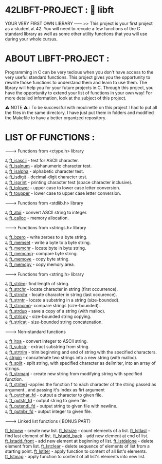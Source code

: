 # 42LIBFT-PROJECT : 🧰 libft
YOUR VERY FIRST OWN LIBRARY ---- >> This project is your first project as a student at 42. You will need to recode a few functions of the C standard library as well as some other utility functions that you will use during your whole cursus.
# ABOUT LIBFT-PROJECT :
Programming in C can be very tedious when you don't have access to the very useful standard functions.
This project gives you the opportunity to rewrite those functions to understand them and learn to use them.
The library will help you for your future projects in C. Through this project, you have the opportunity
to extend your list of functions in your own way! For more detailed information, look at the subject of this project.

⚠️ NOTE ⚠️ : To be successful with moulinette on this project I had to put all the files in the same directory. I have just put them in folders and modified the Makefile to have a better organized repository.
# LIST OF FUNCTIONS :

---> Functions from <ctype.h> library

ୡ [ft_isascii](https://github.com/SWEETBEAVER/LIBFT-PROJECT/blob/main/libft/ft_isascii.c) - test for ASCII character.                                         
ୡ [ft_isalnum](https://github.com/SWEETBEAVER/LIBFT-PROJECT/blob/main/libft/ft_isalnum.c) - alphanumeric character test.                                    
ୡ [ft_isalpha](https://github.com/SWEETBEAVER/LIBFT-PROJECT/blob/main/libft/ft_isalpha.c) - alphabetic character test.                                      
ୡ [ft_isdigit](https://github.com/SWEETBEAVER/LIBFT-PROJECT/blob/main/libft/ft_isdigit.c) - decimal-digit character test.                                    
ୡ [ft_isprint](https://github.com/SWEETBEAVER/LIBFT-PROJECT/blob/main/libft/ft_isprint.c) - printing character test (space character inclusive).            
ୡ [ft_tolower](https://github.com/SWEETBEAVER/LIBFT-PROJECT/blob/main/libft/ft_tolower.c) - upper case to lower case letter conversion.                      
ୡ [ft_toupper](https://github.com/SWEETBEAVER/LIBFT-PROJECT/blob/main/libft/ft_toupper.c) - lower case to upper case letter conversion.                      

---> Functions from <stdlib.h> library

ୡ [ft_atoi](https://github.com/SWEETBEAVER/LIBFT-PROJECT/blob/main/libft/ft_atoi.c) - convert ASCII string to integer.                                    
ୡ [ft_calloc](https://github.com/SWEETBEAVER/LIBFT-PROJECT/blob/main/libft/ft_calloc.c) - memory allocation.

---> Functions from <strings.h> library

ୡ [ft_bzero](https://github.com/SWEETBEAVER/LIBFT-PROJECT/blob/main/libft/ft_bzero.c) - write zeroes to a byte string.                                      
ୡ [ft_memset](https://github.com/SWEETBEAVER/LIBFT-PROJECT/blob/main/libft/ft_memset.c) - write a byte to a byte string.                                    
ୡ [ft_memchr](https://github.com/SWEETBEAVER/LIBFT-PROJECT/blob/main/libft/ft_memchr.c) - locate byte in byte string.                                        
ୡ [ft_memcmp](https://github.com/SWEETBEAVER/LIBFT-PROJECT/blob/main/libft/ft_memcmp.c)- compare byte string.                                                
ୡ [ft_memove](https://github.com/SWEETBEAVER/LIBFT-PROJECT/blob/main/libft/ft_memove.c) - copy byte string.                                                  
ୡ [ft_memcpy](https://github.com/SWEETBEAVER/LIBFT-PROJECT/blob/main/libft/ft_memcpy.c) - copy memory area.                                                  

---> Functions from <string.h> library

ୡ [ft_strlen](https://github.com/SWEETBEAVER/LIBFT-PROJECT/blob/main/libft/ft_strlen.c)- find length of string.                                              
ୡ [ft_strchr](https://github.com/SWEETBEAVER/LIBFT-PROJECT/blob/main/libft/ft_strchr.c) - locate character in string (first occurrence).                    
ୡ [ft_strrchr](https://github.com/SWEETBEAVER/LIBFT-PROJECT/blob/main/libft/ft_strrchr.c) - locate character in string (last occurence).                    
ୡ [ft_strntr](https://github.com/SWEETBEAVER/LIBFT-PROJECT/blob/main/libft/ft_strnstr.c) - locate a substring in a string (size-bounded).                    
ୡ [ft_strncmp](https://github.com/SWEETBEAVER/LIBFT-PROJECT/blob/main/libft/ft_strncmp.c)- compare strings (size-bounded).                                  
ୡ [ft_strdup](https://github.com/SWEETBEAVER/LIBFT-PROJECT/blob/main/libft/ft_strdup.c) - save a copy of a string (with malloc).                            
ୡ [ft_strlcpy](https://github.com/SWEETBEAVER/LIBFT-PROJECT/blob/main/libft/ft_strlcpy.c) - size-bounded string copying.                                    
ୡ [ft_strlcat](https://github.com/SWEETBEAVER/LIBFT-PROJECT/blob/main/libft/ft_strlcat.c) - size-bounded string concatenation.                              

---> Non-standard functions

ୡ [ft_itoa](https://github.com/SWEETBEAVER/LIBFT-PROJECT/blob/main/libft/ft_itoa.c) - convert integer to ASCII string.                                      
ୡ [ft_substr](https://github.com/SWEETBEAVER/LIBFT-PROJECT/blob/main/libft/ft_substr.c) - extract substring from string.                                    
ୡ [ft_strtrim](https://github.com/SWEETBEAVER/LIBFT-PROJECT/blob/main/libft/ft_strtrim.c) - trim beginning and end of string with the specified characters.  
ୡ [strjoin](https://github.com/SWEETBEAVER/LIBFT-PROJECT/blob/main/libft/ft_strjoin.c) - concatenate two strings into a new string (with malloc).            
ୡ [ft_split](https://github.com/SWEETBEAVER/LIBFT-PROJECT/blob/main/libft/ft_split.c) - split string, with specified character as delimiter, into an array of strings.                                                                                                                                              
ୡ [ft_strmapi](https://github.com/SWEETBEAVER/LIBFT-PROJECT/blob/main/libft/ft_strmapi.c) - create new string from modifying string with specified function.                                                                                                                                                
ୡ [ft_striteri](https://github.com/SWEETBEAVER/LIBFT-PROJECT/blob/main/libft/ft_striteri.c) -applies the fonction f to each character of the string passed as argument , and passing it's index as firt argument                                                                                                    
ୡ [ft_putchar_fd](https://github.com/SWEETBEAVER/LIBFT-PROJECT/blob/main/libft/ft_putchar_fd.c) - output a character to given file.                          
ୡ [ft_putstr_fd](https://github.com/SWEETBEAVER/LIBFT-PROJECT/blob/main/libft/ft_putstr_fd.c) - output string to given file.                                
ୡ [ft_putendl_fd](https://github.com/SWEETBEAVER/LIBFT-PROJECT/blob/main/libft/ft_putendl_fd.c) - output string to given file with newline.                  
ୡ [ft_putnbr_fd](https://github.com/SWEETBEAVER/LIBFT-PROJECT/blob/main/libft/ft_putnbr.c) - output integer to given file.                                  

---> Linked list functions ( BONUS PART)

[ft_lstnew](https://github.com/SWEETBEAVER/LIBFT-PROJECT/blob/main/libft/ft_lstnew.c) - create new list.
[ft_lstsize](https://github.com/SWEETBEAVER/LIBFT-PROJECT/blob/main/libft/ft_lstsize.c) - count elements of a list.
[ft_lstlast](https://github.com/SWEETBEAVER/LIBFT-PROJECT/blob/main/libft/ft_lstlast.c) - find last element of list.
[ft_lstadd_back](https://github.com/SWEETBEAVER/LIBFT-PROJECT/blob/main/libft/ft_lstadd_back.c) - add new element at end of list.
[ft_lstadd_front](https://github.com/SWEETBEAVER/LIBFT-PROJECT/blob/main/libft/ft_lstadd_front.c) - add new element at beginning of list.
[ft_lstdelone](https://github.com/SWEETBEAVER/LIBFT-PROJECT/blob/main/libft/ft_lstdelone.c) - delete element from list.
[ft_lstclear](https://github.com/SWEETBEAVER/LIBFT-PROJECT/blob/main/libft/ft_lstclear.c) - delete sequence of elements of list from a starting point.
[ft_lstiter](https://github.com/SWEETBEAVER/LIBFT-PROJECT/blob/main/libft/ft_lstiter.c) - apply function to content of all list's elements.
[ft_lstmap](https://github.com/SWEETBEAVER/LIBFT-PROJECT/blob/main/libft/ft_lstmap.c) - apply function to content of all list's elements into new list.


